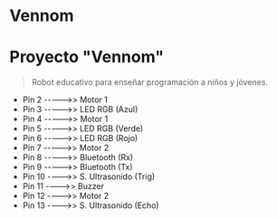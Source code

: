 # Vennom
# **Proyecto "Vennom"**
> Robot educativo para enseñar programación a niños y jóvenes. 
* Pin 2 ----->>   Motor 1
* Pin 3 ----->>   LED RGB (Azul)
* Pin 4 ----->>   Motor 1
* Pin 5 ----->>   LED RGB (Verde)
* Pin 6 ----->>   LED RGB (Rojo)
* Pin 7 ----->>   Motor 2
* Pin 8 ----->>   Bluetooth (Rx)
* Pin 9 ----->>   Bluetooth (Tx)
* Pin 10 ---->>   S. Ultrasonido (Trig)
* Pin 11 ---->>   Buzzer
* Pin 12 ---->>   Motor 2
* Pin 13 ---->>   S. Ultrasonido (Echo)

